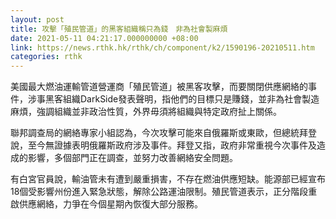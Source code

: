 ```yaml
---
layout: post
title: 攻擊「殖民管道」的黑客組織稱只為錢　非為社會製麻煩
date: 2021-05-11 04:21:17.000000000 +08:00
link: https://news.rthk.hk/rthk/ch/component/k2/1590196-20210511.htm
categories: rthk
---
```


美國最大燃油運輸管道營運商「殖民管道」被黑客攻擊，而要關閉供應網絡的事件，涉事黑客組織DarkSide發表聲明，指他們的目標只是賺錢，並非為社會製造麻煩，強調組織並非政治性質，外界毋須將組織與特定政府扯上關係。

聯邦調查局的網絡專家小組認為，今次攻擊可能來自俄羅斯或東歐，但總統拜登說，至今無證據表明俄羅斯政府涉及事件。拜登又指，政府非常重視今次事件及造成的影響，多個部門正在調查，並努力改善網絡安全問題。

有白宮官員說，輸油管未有遭到嚴重損害，不存在燃油供應短缺。能源部已經宣布18個受影響州份進入緊急狀態，解除公路運油限制。殖民管道表示，正分階段重啟供應網絡，力爭在今個星期內恢復大部分服務。
